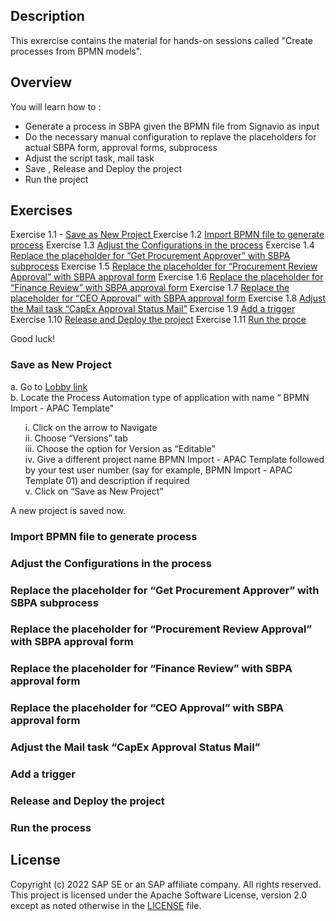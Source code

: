 ## Description

This exrercise contains the material for hands-on sessions called "Create processes from BPMN models".

## Overview

You will learn how to :
- Generate a process in SBPA given the BPMN file from Signavio as input
- Do the necessary manual configuration to replave the placeholders for actual SBPA form, approval forms, subprocess
- Adjust the script task, mail task
- Save , Release and Deploy the project
- Run the project
  
## Exercises

Exercise 1.1 - [Save as New Project ](https://github.com/SAP-samples/process-automation-enablement/blob/main/Workshops/APAC-2025/exercises/bpmn%20import/readme.md#save-as-new-project)
Exercise 1.2 [Import BPMN file to generate process]()
Exercise 1.3 [Adjust the Configurations in the process]()
Exercise 1.4 [Replace the placeholder for “Get Procurement Approver” with SBPA subprocess]()
Exercise 1.5 [Replace the placeholder for “Procurement Review Approval” with SBPA approval form]()
Exercise 1.6 [Replace the placeholder for “Finance Review” with SBPA approval form]()
Exercise 1.7 [Replace the placeholder for “CEO Approval” with SBPA approval form]()
Exercise 1.8 [Adjust the Mail task  “CapEx Approval Status Mail”]()
Exercise 1.9 [Add a trigger]()
Exercise 1.10 [Release and Deploy the project]() 
Exercise 1.11 [Run the proce]()
  
Good luck!
  
### Save as New Project

a.	Go to [Lobby link](https://sap-build-day-appprocess.us10.build.cloud.sap/lobby) <br>
b.	Locate the Process Automation type of application with name “ BPMN Import - APAC Template” <br/>
 <ul>
   i.	Click on the arrow to Navigate <br/>
   ii.	Choose “Versions” tab <br/>
   iii.	Choose the option for Version as “Editable” <br/>
   iv.	Give a different project name BPMN Import - APAC Template followed by your test user number (say for example, BPMN    Import - APAC Template 01) and description if required <br/>
   v.	Click on “Save as New Project” <br/>
  </ul>
A new project is saved now. <br/>

### Import BPMN file to generate process
### Adjust the Configurations in the process
### Replace the placeholder for “Get Procurement Approver” with SBPA subprocess
### Replace the placeholder for “Procurement Review Approval” with SBPA approval form
### Replace the placeholder for “Finance Review” with SBPA approval form
### Replace the placeholder for “CEO Approval” with SBPA approval form
### Adjust the Mail task  “CapEx Approval Status Mail”
### Add a trigger 
### Release and Deploy the project 
### Run the process
## License
Copyright (c) 2022 SAP SE or an SAP affiliate company. All rights reserved. This project is licensed under the Apache Software License, version 2.0 except as noted otherwise in the [LICENSE](LICENSES/Apache-2.0.txt) file.
